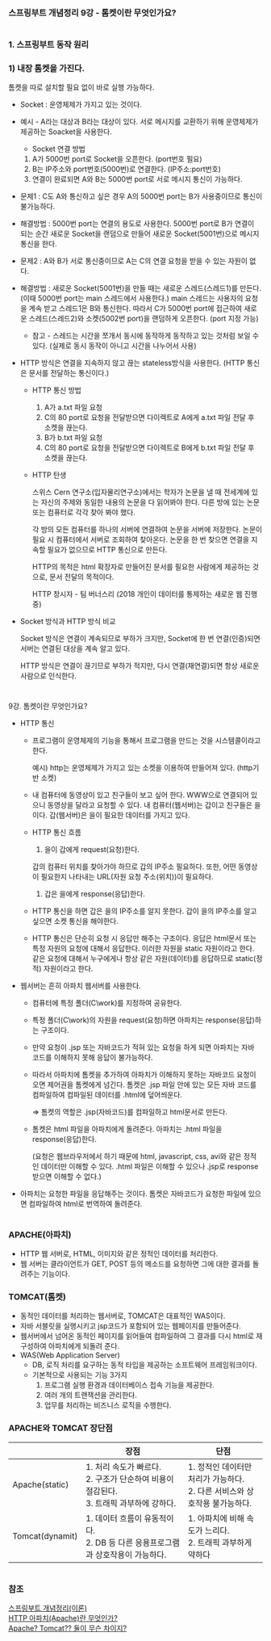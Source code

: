 ### 스프링부트 개념정리 9강 - 톰켓이란 무엇인가요?

#

### 1. 스프링부트 동작 원리

### 1) 내장 톰켓을 가진다.

톰켓을 따로 설치할 필요 없이 바로 실행 가능하다.

- Socket : 운영체제가 가지고 있는 것이다.
- 예시 - A라는 대상과 B라는 대상이 있다. 서로 메시지를 교환하기 위해 운영체제가 제공하는 Soacket을 사용한다.
    - Socket 연결 방법
    1. A가 5000번 port로 Socket을 오픈한다. (port번호 필요)
    2. B는 IP주소와 port번호(5000번)로 연결한다. (IP주소:port번호)
    3. 연결이 완료되면 A와 B는 5000번 port로 서로 메시지 통신이 가능하다.
- 문제1 : C도 A와 통신하고 싶은 경우 A의 5000번 port는 B가 사용중이므로 통신이 불가능하다.
- 해결방법 : 5000번 port는 연결의 용도로 사용한다. 5000번 port로 B가 연결이 되는 순간 새로운 Socket을 랜덤으로 만들어 새로운 Socket(5001번)으로 메시지 통신을 한다.
- 문제2 : A와 B가 서로 통신중이므로 A는 C의 연결 요청을 받을 수 있는 자원이 없다.
- 해결방법 : 새로운 Socket(5001번)을 만들 때는 새로운 스레드(스레드1)를 만든다. (이때 5000번 port는 main 스레드에서 사용한다.) main 스레드는 사용자의 요청을 계속 받고 스레드1은 B와 통신한다. 따라서 C가 5000번 port에 접근하여 새로운 스레드(스레드2)와 소켓(5002번 port)을 랜덤하게 오픈한다. (port 지정 가능)
    - 참고 - 스레드는 시간을 쪼개서 동시에 동작하게 동작하고 있는 것처럼 보일 수 있다. (실제로 동시 동작이 아니고 시간을 나누어서 사용)

- HTTP 방식은 연결을 지속하지 않고 끊는 stateless방식을 사용한다. (HTTP 통신은 문서를 전달하는 통신이다.)
    - HTTP 통신 방법
        1. A가 a.txt 파일 요청
        2. C의 80 port로 요청을 전달받으면 다이렉트로 A에게 a.txt 파일 전달 후 소켓을 끊는다.
        3. B가 b.txt 파일 요청
        4. C의 80 port로 요청을 전달받으면 다이렉트로 B에게 b.txt 파일 전달 후 소켓을 끊는다.
    - HTTP 탄생
        
        스위스 Cern 연구소(입자물리연구소)에서는 학자가 논문을 낼 때 전세계에 있는 자신의 주제와 동일한 내용의 논문을 다 읽어봐야 한다. 다른 방에 있는 논문 또는 컴퓨터로 각각 찾아 봐야 했다. 
        
        각 방의 모든 컴퓨터를 하나의 서버에 연결하여 논문을 서버에 저장한다. 논문이 필요 시 컴퓨터에서 서버로 조회하여 찾아온다. 논문을 한 번 찾으면 연결을 지속할 필요가 없으므로 HTTP 통신으로 만든다. 
        
        HTTP의 목적은 html 확장자로 만들어진 문서를 필요한 사람에게 제공하는 것으로, 문서 전달의 목적이다.
        
        HTTP 창시자 - 팀 버너스리 (2018 개인이 데이터를 통제하는 새로운 웹 진행중)
        

- Socket 방식과 HTTP 방식 비교
    
    Socket 방식은 연결이 계속되므로 부하가 크지만, Socket에 한 번 연결(인증)되면 서버는 연결된 대상을 계속 알고 있다. 
    
    HTTP 방식은 연결이 끊기므로 부하가 적지만, 다시 연결(재연결)되면 항상 새로운 사람으로 인식한다.

#
9강. 톰켓이란 무엇인가요?

- HTTP 통신
    - 프로그램이 운영체제의 기능을 통해서 프로그램을 만드는 것을 시스템콜이라고 한다.
        
        예시) http는 운영체제가 가지고 있는 소켓을 이용하여 만들어져 있다. (http기반 소켓)
        
    - 내 컴퓨터에 동영상이 있고 친구들이 보고 싶어 한다. WWW으로 연결되어 있으니 동영상을 달라고 요청할 수 있다. 내 컴퓨터(웹서버)는 갑이고 친구들은 을이다. 갑(웹서버)은 을이 필요한 데이터를 가지고 있다.
    - HTTP 통신 흐름
        1. 을이 갑에게 request(요청)한다. 
        
        갑의 컴퓨터 위치를 찾아가야 하므로 갑의 IP주소 필요하다. 또한, 어떤 동영상이 필요한지 나타내는 URL(자원 요청 주소(위치))이 필요하다.
        
        1. 갑은 을에게 response(응답)한다.
    - HTTP 통신을 하면 갑은 을의 IP주소를 알지 못한다. 갑이 을의 IP주소를 알고 싶으면 소켓 통신을 해야한다.
    - HTTP 통신은 단순히 요청 시 응답만 해주는 구조이다. 응답은 html문서 또는 특정 자원의 요청에 대해서 응답한다. 이러한 자원을 static 자원이라고 한다. 같은 요청에 대해서 누구에게나 항상 같은 자원(데이터)를 응답하므로 static(정적) 자원이라고 한다.
    
- 웹서버는 흔히 아파치 웹서버를 사용한다.
    - 컴퓨터에 특정 폴더(C\work)를 지정하여 공유한다.
    - 특정 폴더(C\work)의 자원을 request(요청)하면 아파치는 response(응답)하는 구조이다.
    - 만약 요청이 .jsp 또는 자바코드가 적혀 있는 요청을 하게 되면 아파치는 자바 코드를 이해하지 못해 응답이 불가능하다.
    - 따라서 아파치에 톰켓을 추가하여 아파치가 이해하지 못하는 자바코드 요청이 오면 제어권을 톰켓에게 넘긴다. 톰켓은 .jsp 파일 안에 있는 모든 자바 코드를 컴파일하여 컴파일된 데이터를 .html에 덮어씌운다.
        
        ⇒ 톰켓의 역할은 .jsp(자바코드)를 컴파일하고 html문서로 만든다.
        
    - 톰켓은 html 파일을 아파치에게 돌려준다. 아파치는 .html 파일을 response(응답)한다.
        
        (요청은 웹브라우저에서 하기 때문에 html, javascript, css, avi와 같은 정적인 데이터만 이해할 수 있다. .html 파일은 이해할 수 있으나 .jsp로 response받으면 이해할 수 없다.)
        
- 아파치는 요청한 파일을 응답해주는 것이다. 톰켓은 자바코드가 요청한 파일에 있으면 컴파일하여 html로 번역하여 돌려준다.

#

### APACHE(아파치)

- HTTP 웹 서버로, HTML, 이미지와 같은 정적인 데이터를 처리한다.
- 웹 서버는 클라이언트가 GET, POST 등의 메소드를 요청하면 그에 대한 결과를 돌려주는 기능이다.

### TOMCAT(톰켓)

- 동적인 데이터를 처리하는 웹서버로, TOMCAT은 대표적인 WAS이다.
- 자바 서블릿을 실행시키고  jsp코드가 포함되어 있는 웹페이지를 만들어준다.
- 웹서버에서 넘어온 동적인 페이지를 읽어들여 컴파일하여 그 결과를 다시 html로 재구성하여 아파치에게 되돌려 준다.
- WAS(Web Application Server)
    - DB, 로직 처리를 요구하는 동적 타입을 제공하는 소프트웨어 프레임워크이다.
    - 기본적으로 사용되는 기능 3가지
        1. 프로그램 실행 환경과 데이터베이스 접속 기능을 제공한다.
        2. 여러 개의 트랜잭션을 관리한다.
        3. 업무를 처리하는 비즈니스 로직을 수행한다.

### APACHE와 TOMCAT 장단점

|  				| 장점 | 단점 |
| --- 			| --- | --- |
| Apache(static) | 1. 처리 속도가 빠르다.<br>2. 구조가 단순하여 비용이 절감된다.<br>3. 트래픽 과부하에 강하다.  | 1. 정적인 데이터만 처리가 가능하다.<br>2. 다른 서비스와 상호작용 불가능하다. |
| Tomcat(dynamit) | 1. 데이터 흐름이 유동적이다.<br>2. DB 등 다른 응용프로그램과 상호작용이 가능하다. | 1. 아파치에 비해 속도가 느리다.<br>2. 트래픽 과부하게 약하다 |


#

### 참조

<a href="https://www.inflearn.com/course/%EC%8A%A4%ED%94%84%EB%A7%81%EB%B6%80%ED%8A%B8-%EA%B0%9C%EB%85%90%EC%A0%95%EB%A6%AC">스프링부트 개념정리(이론)</a><br>
<a href="https://m.blog.naver.com/sincc0715/221815775570">HTTP 아파치(Apache)란 무엇인가? </a><br>
<a href="https://velog.io/@kdhyo/Apache-Tomcat-%EB%91%98%EC%9D%B4-%EB%AC%B4%EC%8A%A8-%EC%B0%A8%EC%9D%B4%EC%A7%80">Apache? Tomcat?? 둘이 무슨 차이지?</a><br>
